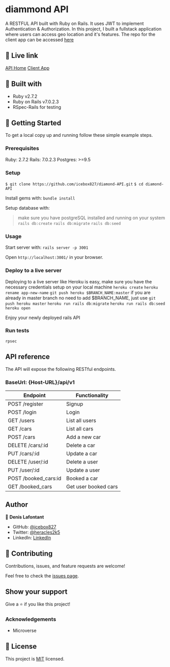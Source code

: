 # diammond API

A RESTFUL API built with Ruby on Rails. It uses JWT to implement Authentication & Authorization. In this project, I built a fullstack application where users can access geo location and it's features. The repo for the client app can be accessed [here](https://github.com/icebox827/diamond-client)

## :red_circle: Live link

[API Home](https://diamond-api.herokuapp.com)
[Client App](https://diamond-client.herokuapp.com/)

## :hammer: Built with

- Ruby v2.7.2
- Ruby on Rails v7.0.2.3
- RSpec-Rails for testing

## :construction_worker: Getting Started

To get a local copy up and running follow these simple example steps.

### Prerequisites

Ruby: 2.7.2
Rails: 7.0.2.3
Postgres: >=9.5

### Setup

`$ git clone https://github.com/icebox827/diamond-API.git`
`$ cd diamond-API`

Install gems with: `bundle install`

Setup database with:

> make sure you have postgreSQL installed and running on your system
`rails db:create`
`rails db:migrate`
`rails db:seed`

### Usage

Start server with: `rails server -p 3001`

Open `http://localhost:3001/` in your browser.

### Deploy to a live server

Deploying to a live server like Heroku is easy, make sure you have the necessary credentials setup on your local machine
`heroku create`
`heroku rename app-new-name`
`git push heroku $BRANCH_NAME:master`
if you are already in master branch no need to add $BRANCH_NAME, just use `git push heroku master`
`heroku run rails db:migrate`
`heroku run rails db:seed`
`heroku open`

Enjoy your newly deployed rails API

### Run tests

`rpsec`

## API reference

The API will expose the following RESTful endpoints.

### BaseUrl: {Host-URL}/api/v1

| Endpoint                | Functionality                |
|-------------------------|------------------------------|
| POST /register          | Signup                       |
| POST /login             | Login                        |
| GET /users              | List all users               |
| GET /cars               | List all cars                |
| POST /cars              | Add a new car                |
| DELETE /cars/:id        | Delete a car                 |
| PUT /cars/:id           | Update a car                 |
| DELETE /user/:id        | Delete a user                |
| PUT /user/:id           | Update a user                |
| POST /booked_cars:id    | Booked a car                 |
| GET /booked_cars        | Get user booked cars         |

## Author

👤 **Denis Lafontant**

- GitHub: [@icebox827](https://github.com/icebox827)
- Twitter: [@heracles2k5](https://twitter.com/@heracles2k5)
- LinkedIn: [LinkedIn](https://www.linkedin.com/in/denis-lafontant/)

## 🤝 Contributing

Contributions, issues, and feature requests are welcome!

Feel free to check the [issues page](https://github.com/icebox827/igo-API/issues/1).

## Show your support

Give a ⭐️ if you like this project!

### Acknowledgements

- Microverse

## 📝 License

This project is [MIT](LICENSE) licensed.